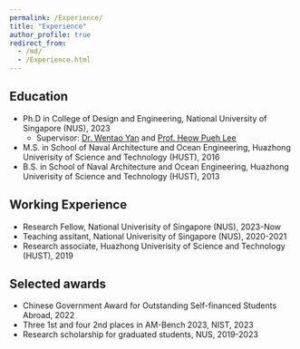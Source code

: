```yaml
---
permalink: /Experience/
title: "Experience"
author_profile: true
redirect_from: 
  - /md/
  - /Experience.html
---
```


Education
---
* Ph.D in College of Design and Engineering, National University of Singapore (NUS), 2023
  * Supervisor: [Dr. Wentao Yan](https://cde.nus.edu.sg/me/staff/yan-wentao/) and [Prof. Heow Pueh Lee](https://cde.nus.edu.sg/me/staff/lee-heow-pueh/)
* M.S. in School of Naval Architecture and Ocean Engineering, Huazhong Univerisity of Science and Technology (HUST), 2016
* B.S. in School of Naval Architecture and Ocean Engineering, Huazhong Univerisity of Science and Technology (HUST), 2013

Working Experience
---
* Research Fellow, National Univerisity of Singapore (NUS), 2023-Now
* Teaching assitant, National Univerisity of Singapore (NUS), 2020-2021
* Research associate, Huazhong Univerisity of Science and Technology (HUST), 2019

Selected awards
---
* Chinese Government Award for Outstanding Self-financed Students Abroad, 2022
* Three 1st and four 2nd places in AM-Bench 2023, NIST, 2023
* Research scholarship for graduated students, NUS, 2019-2023
